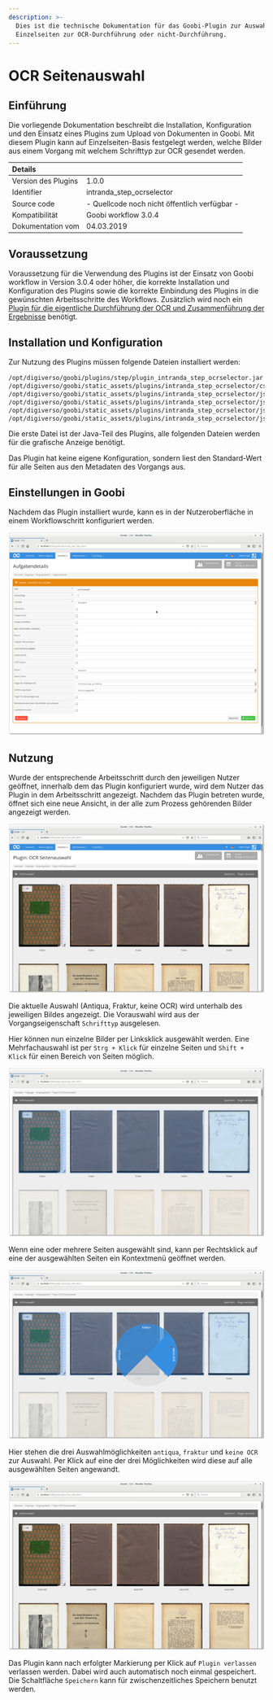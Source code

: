```yaml
---
description: >-
  Dies ist die technische Dokumentation für das Goobi-Plugin zur Auswahl von
  Einzelseiten zur OCR-Durchführung oder nicht-Durchführung.
---
```


# OCR Seitenauswahl

## Einführung

Die vorliegende Dokumentation beschreibt die Installation, Konfiguration und den Einsatz eines Plugins zum Upload von Dokumenten in Goobi. Mit diesem Plugin kann auf Einzelseiten-Basis festgelegt werden, welche Bilder aus einem Vorgang mit welchem Schrifttyp zur OCR gesendet werden. 

| Details |  |
| :--- | :--- |
| Version des Plugins | 1.0.0 |
| Identifier | intranda\_step\_ocrselector |
| Source code | - Quellcode noch nicht öffentlich verfügbar - |
| Kompatibilität | Goobi workflow 3.0.4 |
| Dokumentation vom | 04.03.2019 |

## Voraussetzung

Voraussetzung für die Verwendung des Plugins ist der Einsatz von Goobi workflow in Version 3.0.4 oder höher, die korrekte Installation und Konfiguration des Plugins sowie die korrekte Einbindung des Plugins in die gewünschten Arbeitsschritte des Workflows. Zusätzlich wird noch ein [Plugin für die eigentliche Durchführung der OCR und Zusammenführung der Ergebnisse](intranda_step_mixedocr.md)  benötigt.

## Installation und Konfiguration

Zur Nutzung des Plugins müssen folgende Dateien installiert werden:

```text
/opt/digiverso/goobi/plugins/step/plugin_intranda_step_ocrselector.jar
/opt/digiverso/goobi/static_assets/plugins/intranda_step_ocrselector/css/style.css
/opt/digiverso/goobi/static_assets/plugins/intranda_step_ocrselector/js/app.js
/opt/digiverso/goobi/static_assets/plugins/intranda_step_ocrselector/js/riot.min.js
/opt/digiverso/goobi/static_assets/plugins/intranda_step_ocrselector/js/tags.js
/opt/digiverso/goobi/static_assets/plugins/intranda_step_ocrselector/js/ugh.js
```

Die erste Datei ist der Java-Teil des Plugins, alle folgenden Dateien werden für die grafische Anzeige benötigt. 

Das Plugin hat keine eigene Konfiguration, sondern liest den Standard-Wert für alle Seiten aus den Metadaten des Vorgangs aus. 

## Einstellungen in Goobi

Nachdem das Plugin installiert wurde, kann es in der Nutzeroberfläche in einem Workflowschritt konfiguriert werden. 

![Task-Details](../.gitbook/assets/config.png)

## Nutzung

Wurde der entsprechende Arbeitsschritt durch den jeweiligen Nutzer geöffnet, innerhalb dem das Plugin konfiguriert wurde, wird dem Nutzer das Plugin in dem Arbeitsschritt angezeigt. Nachdem das Plugin betreten wurde, öffnet sich eine neue Ansicht, in der alle zum Prozess gehörenden Bilder angezeigt werden. 

![Plugin-Oberfl&#xE4;che](../.gitbook/assets/entry.png)

Die aktuelle Auswahl \(Antiqua, Fraktur, keine OCR\) wird unterhalb des jeweiligen Bildes angezeigt. Die Vorauswahl wird aus der Vorgangseigenschaft `Schrifttyp` ausgelesen. 

Hier können nun einzelne Bilder per Linksklick ausgewählt werden. Eine Mehrfachauswahl ist per `Strg + Klick` für einzelne Seiten und `Shift + Klick` für einen Bereich von Seiten möglich. 

![Mehrfachauswahl](../.gitbook/assets/selection.png)

Wenn eine oder mehrere Seiten ausgewählt sind, kann per Rechtsklick auf eine der ausgewählten Seiten ein Kontextmenü geöffnet werden.

![Kontextmen&#xFC;](../.gitbook/assets/context.png)

Hier stehen die drei Auswahlmöglichkeiten `antiqua`, `fraktur` und `keine OCR` zur Auswahl. Per Klick auf eine der drei Möglichkeiten wird diese auf alle ausgewählten Seiten angewandt. 

![Aktualisiert - keine OCR f&#xFC;r Einband und leere Seiten](../.gitbook/assets/updated.png)

Das Plugin kann nach erfolgter Markierung per Klick auf `Plugin verlassen` verlassen werden. Dabei wird auch automatisch noch einmal gespeichert. Die Schaltfläche `Speichern` kann für zwischenzeitliches Speichern benutzt werden. 

